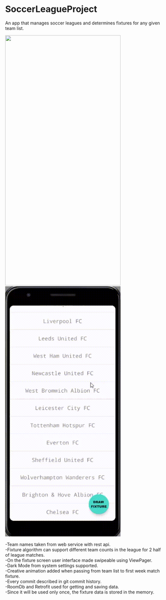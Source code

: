 # SoccerLeagueProject
 An app that manages soccer leagues and determines fixtures for any given team list.

<p>
<img width="370" height="803" src="readme-assets/darkmode.gif">
<img width="370" height="803" src="readme-assets/lightmode.gif">
</p>

-Team names taken from web service with rest api. </br>
-Fixture algorithm can support different team counts in the league for 2 half of league matches.</br>
-On the fixture screen user interface made swipeable using ViewPager.</br>
-Dark Mode from system settings supported.</br>
-Creative animation added when passing from team list to first week match fixture.</br>
-Every commit described in git commit history.</br>
-RoomDb and Retrofit used for getting and saving data.</br>
-Since it will be used only once, the fixture data is stored in the memory.</br>

